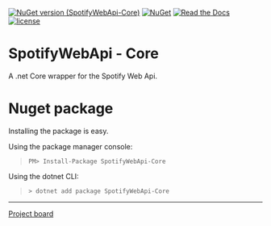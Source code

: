 [![NuGet version (SpotifyWebApi-Core)](https://img.shields.io/nuget/v/SpotifyWebApi-Core.svg)](https://www.nuget.org/packages/SpotifyWebApi-Core/) 
[![NuGet](https://img.shields.io/nuget/dt/SpotifyWebApi-Core.svg)](https://www.nuget.org/packages/SpotifyWebApi-Core/)
 [![Read the Docs](https://img.shields.io/readthedocs/pip.svg)](https://pimmerks.github.io/SpotifyWebApi/) 
[![license](https://img.shields.io/github/license/mashape/apistatus.svg)](https://github.com/pimmerks/SpotifyWebApi/blob/master/LICENSE)


# SpotifyWebApi - Core
A .net Core wrapper for the Spotify Web Api.

# Nuget package
Installing the package is easy.  

Using the package manager console:
> `PM> Install-Package SpotifyWebApi-Core`


Using the dotnet CLI:
> `> dotnet add package SpotifyWebApi-Core`


___
[Project board](https://github.com/pimmerks/SpotifyWebApi/projects/1)